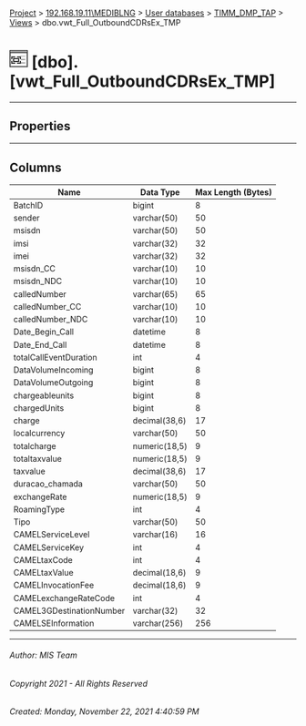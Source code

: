 #### 

[Project](../../../../index.md) > [192.168.19.11\\MEDIBLNG](../../../index.md) > [User databases](../../index.md) > [TIMM_DMP_TAP](../index.md) > [Views](Views.md) > dbo.vwt_Full_OutboundCDRsEx_TMP

# ![Views](../../../../Images/View32.png) [dbo].[vwt_Full_OutboundCDRsEx_TMP]

---

## <a name="#properties"></a>Properties



---

## <a name="#columns"></a>Columns

| Name | Data Type | Max Length (Bytes) |
|---|---|---|
| BatchID | bigint | 8 |
| sender | varchar(50) | 50 |
| msisdn | varchar(50) | 50 |
| imsi | varchar(32) | 32 |
| imei | varchar(32) | 32 |
| msisdn_CC | varchar(10) | 10 |
| msisdn_NDC | varchar(10) | 10 |
| calledNumber | varchar(65) | 65 |
| calledNumber_CC | varchar(10) | 10 |
| calledNumber_NDC | varchar(10) | 10 |
| Date_Begin_Call | datetime | 8 |
| Date_End_Call | datetime | 8 |
| totalCallEventDuration | int | 4 |
| DataVolumeIncoming | bigint | 8 |
| DataVolumeOutgoing | bigint | 8 |
| chargeableunits | bigint | 8 |
| chargedUnits | bigint | 8 |
| charge | decimal(38,6) | 17 |
| localcurrency | varchar(50) | 50 |
| totalcharge | numeric(18,5) | 9 |
| totaltaxvalue | numeric(18,5) | 9 |
| taxvalue | decimal(38,6) | 17 |
| duracao_chamada | varchar(50) | 50 |
| exchangeRate | numeric(18,5) | 9 |
| RoamingType | int | 4 |
| Tipo | varchar(50) | 50 |
| CAMELServiceLevel | varchar(16) | 16 |
| CAMELServiceKey | int | 4 |
| CAMELtaxCode | int | 4 |
| CAMELtaxValue | decimal(18,6) | 9 |
| CAMELInvocationFee | decimal(18,6) | 9 |
| CAMELexchangeRateCode | int | 4 |
| CAMEL3GDestinationNumber | varchar(32) | 32 |
| CAMELSEInformation | varchar(256) | 256 |


---

###### Author:  MIS Team

###### Copyright 2021 - All Rights Reserved

###### Created: Monday, November 22, 2021 4:40:59 PM

